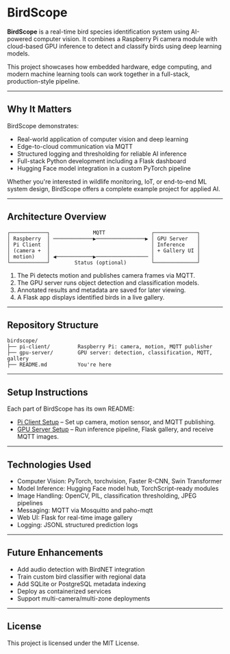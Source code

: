 # BirdScope

**BirdScope** is a real-time bird species identification system using AI-powered computer vision. It combines a Raspberry Pi camera module with cloud-based GPU inference to detect and classify birds using deep learning models.

This project showcases how embedded hardware, edge computing, and modern machine learning tools can work together in a full-stack, production-style pipeline.

---

## Why It Matters

BirdScope demonstrates:

- Real-world application of computer vision and deep learning
- Edge-to-cloud communication via MQTT
- Structured logging and thresholding for reliable AI inference
- Full-stack Python development including a Flask dashboard
- Hugging Face model integration in a custom PyTorch pipeline

Whether you're interested in wildlife monitoring, IoT, or end-to-end ML system design, BirdScope offers a complete example project for applied AI.

---

## Architecture Overview

```
┌────────────┐              MQTT               ┌──────────────┐
│ Raspberry  │ ─────────────▶────────────────▶ │ GPU Server   │
│ Pi Client  │                                 │ Inference    │
│ (camera +  │                                 │ + Gallery UI │
│ motion)    │ ◀────────────▶───────────────── │              │
└────────────┘        Status (optional)        └──────────────┘
```

1. The Pi detects motion and publishes camera frames via MQTT.
2. The GPU server runs object detection and classification models.
3. Annotated results and metadata are saved for later viewing.
4. A Flask app displays identified birds in a live gallery.

---

## Repository Structure

```
birdscope/
├── pi-client/         Raspberry Pi: camera, motion, MQTT publisher
├── gpu-server/        GPU server: detection, classification, MQTT, gallery
├── README.md          You're here
```

---

## Setup Instructions

Each part of BirdScope has its own README:

- [Pi Client Setup](./pi-client/README.md) – Set up camera, motion sensor, and MQTT publishing.
- [GPU Server Setup](./gpu-server/README.md) – Run inference pipeline, Flask gallery, and receive MQTT images.

---

## Technologies Used

- Computer Vision: PyTorch, torchvision, Faster R-CNN, Swin Transformer
- Model Inference: Hugging Face model hub, TorchScript-ready modules
- Image Handling: OpenCV, PIL, classification thresholding, JPEG pipelines
- Messaging: MQTT via Mosquitto and paho-mqtt
- Web UI: Flask for real-time image gallery
- Logging: JSONL structured prediction logs

---

## Future Enhancements

- Add audio detection with BirdNET integration
- Train custom bird classifier with regional data
- Add SQLite or PostgreSQL metadata indexing
- Deploy as containerized services
- Support multi-camera/multi-zone deployments

---

## License

This project is licensed under the MIT License.

